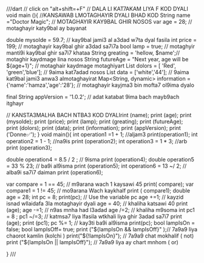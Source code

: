 ///dart
// click on "alt+shift=+F"
// DALA LI KAT7AKAM LIYA F KOD DYALI
void main (){
  //KANSAWAB LMOTAGHAYIR DYALI BHAD KOD
  String name ="Doctor Magic"; // MOTAGHAYIR KAY9BAL GHIR NOSOS
 var age = 28; // motaghayir katy9bal ay bayanat
 
double mysolde = 59.7; // kay9bal jami3 al a3dad w7ta dyal fasila 
  int price = 199; // motaghayir kay9bal ghir a3dad sa7i7a 
  bool lamp = true; // motaghyir manti9i  kay9bal ghir sa7i7 khataa 
  String greating = 'hellow, $name';// motaghir kaydmage lina nosos
  String futureAge = "Next year, age will be ${age+1}"; // motaghair kaydmage  motaghiyart 
List <String> dolors = [ 'Red', 'green','blue']; // 9aima kat7adad nosos
List data = ['white','44']; // 9aima kat9bal jami3 anwa3 almotaghayirat
  Map<String, dynamic> information = {'name':'hamza','age':'28'}; // motaghayir kayjma3 bin mofta7 ol9ima dyalo
  
final String appVersion = '1.0.2'; // adat katabat 9ima bach mayb9ach itghayr

   // KANSTA3MALHA BACH NTBA3 KOD DYALIrint (name);
  print (age);
  print (mysolde);
  print (price);
print (lamp);
  print (greating);
  print (futureAge);  
  print (dolors);
  print (data);
  print (information);
  print (appVersion);
  print ('Donne✅');
}
void main(){
  int operation1 =1 + 1; //aljam3
  print(operation1);
  int operation2 = 1 - 1; //na9is
  print (operation2);
  int operation3 = 1 * 3; //arb
  print (operation3);
  
  double operation4 = 8.5 / 2 ; // 9isma
  print (operation4);
  double operation5 = 33 % 23; // ba9i al9isma
  print (operation5);
  int operation6 = 13 ~/ 2; // alba9i sa7i7 daiman
  print (operation6);
  
  var compare = 1 == 45; // m9arana wach 1 kaysawi 45
  print( compare);
  var compare1 = 1 != 45; // mo9arana Wach kaykhalf
  print ( compare1); 
   double age = 28;
  int pc = 8;
  print(pc); // Use the variable pc
  age +=1; // kayzid isnad wllaidafa 3la motaghayir dyali
  age = 40; // khaliha katsawi 40
  print (age); 
  age -=1; // n9as mnha had l3adad
  age /=2; // khaliha m9soma
 int pc1 = 8 ;
  pc1 ~/=3; // katmsa7 liya lfasila wtkhali liya ghir 3adad sa7i7
 print (age);
  print (pc1);
  pc %= 1; //  kay3ti ba9i al9isma 
  print(pc);
  bool lampIsOn = false;
  bool lampIsOff= true;
    print ("${lampIsOn && lampIsOff}" );// 7a9a9 liya chaorot kamlin (kolchi )
  print("${!lampIsOn}"); // 7a9a9 chat mokhalif ( not)
print ("${lampIsOn || lampIsOff}"); // 7a9a9 liya ay chart mnhom ( or)
  
  }
///
